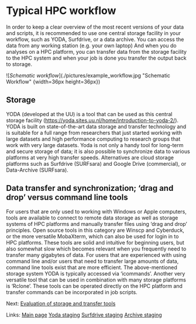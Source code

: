 # Typical HPC workflow

In order to keep a clear overview of the most recent versions of your data and scripts, it is recommended to use one central storage facility in your workflow, such as YODA, Surfdrive, or a data archive. You can access the data from any working station (e.g. your own laptop) And when you do analyses on a HPC platform, you can transfer data from the storage facility to the HPC system and when your job is done you transfer the output back to storage. 

![_Schematic workflow_](./pictures/example_workflow.jpg "Schematic Workflow" {width=36px height=36px})

## Storage
YODA (developed at the UU) is a tool that can be used as this central storage facility (https://yoda.sites.uu.nl/home/introduction-to-yoda-2/). YODA is built on state-of-the-art data storage and transfer technology and is suitable for a full range from researchers that just started working with large datasets and high performance computing to research groups that work with very large datasets. Yoda is not only a handy tool for long-term and secure storage of data; it is also possible to synchronize data to various platforms at very high transfer speeds. Alternatives are cloud storage platforms such as Surfdrive (SURFsara) and Google Drive (commercial), or Data-Archive (SURFsara).

## Data transfer and synchronization; ‘drag and drop’ versus command line tools
For users that are only used to working with Windows or Apple computers, tools are available to connect to remote data storage as well as storage systems of HPC platforms and manually transfer files using ‘drag and drop’ principles. Open source tools in this category are Winscp and Cyberduck, or the more versatile MobaXterm, which can also be used for login in to HPC platforms. These tools are solid and intuitive for beginning users, but also somewhat slow which becomes relevant when you frequently need to transfer many gigabytes of data.
For users that are experienced with using command line and/or users that need to transfer large amounts of data, command line tools exist that are more efficient. The above-mentioned storage system YODA is typically accessed via ‘icommands’. Another very versatile tool that can be used in combination with many storage platforms is ‘Rclone’. These tools can be operated directly on the HPC platform and transfer commands can be incorporated in job scripts. 

Next: [Evaluation of storage and transfer tools](./Evaluation.md)

Links:
[Main page](../README.md)
[Yoda staging](./Yoda.md)
[Surfdrive staging](./surfdrive.md)
[Archive staging](./Archive.md)


